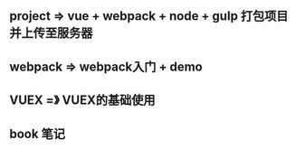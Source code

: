 ## project => vue + webpack + node + gulp  打包项目并上传至服务器

## webpack => webpack入门 + demo

## VUEX =》 VUEX的基础使用

## book 笔记
